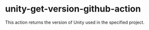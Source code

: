 # unity-get-version-github-action

This action returns the version of Unity used in the specified project.

